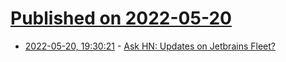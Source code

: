 # [Published on 2022-05-20](index.md)

* [2022-05-20, 19:30:21](https://news.ycombinator.com/item?id=31451561) - [Ask HN: Updates on Jetbrains Fleet?](https://news.ycombinator.com/item?id=31451561)
